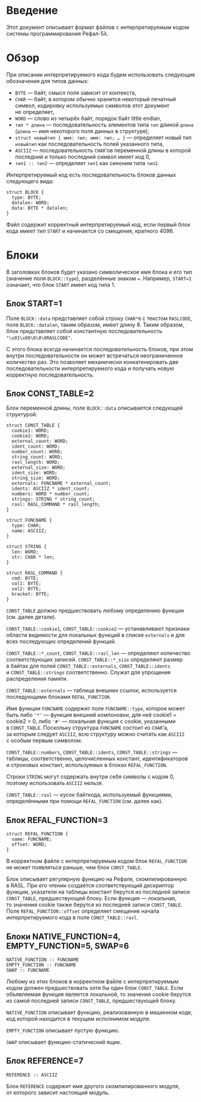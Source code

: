 # Введение

Этот документ описывает формат файлов с интерпретируемым кодом системы
программирования Рефал-5λ.

# Обзор

При описании интерпретируемого кода будем использовать следующие обозначения
для типов данных:

* `BYTE` — байт, смысл поля зависит от контекста,
* `CHAR` — байт, в котором обычно хранится некоторый печатный символ, кодировку
  используемых символов этот документ не определяет,
* `WORD` — слово из четырёх байт, порядок байт little endian,
* `тип * длина` — последовательность элементов типа `тип` длиной `длина`
  (`длина` — имя некоторого поля данных в структуре),
* `struct новыйтип { имя: тип; имя: тип; … }` — определяет новый тип `новыйтип`
  как последовательность полей указанного типа,
* `ASCIIZ` — последовательность `CHAR`’ов переменной длины в которой последний
  и только последний символ имеет код 0,
* `тип1 :: тип2` — определяет `тип1` как синоним типа `тип2`.

Интерпретируемый код есть последовательность _блоков_ данных следующего вида:

    struct BLOCK {
      type: BYTE;
      datalen: WORD;
      data: BYTE * datalen;
    }

Файл содержит корректный интерпретируемый код, если первый блок кода имеет тип
`START` и начинается со смещения, кратного 4096.

# Блоки
В заголовках блоков будет указано символическое имя блока и его тип (значение
поля `BLOCK::type`), разделённые знаком `=`. Например, `START=1` означает, что
блок `START` имеет код типа 1.

## Блок START=1

Поле `BLOCK::data` представляет собой строку `CHAR*8` с текстом `RASLCODE`,
поле `BLOCK::datalen`, таким образом, имеет длину 8. Таким образом, блок
представляет собой константную последовательность `"\x01\x08\0\0\0RASLCODE"`.

С этого блока всегда начинается последовательность блоков, при этом внутри
последовательности он может встречаться неограниченное количество раз. Это
позволяет механически конкатенировать две последовательности интерпретируемого
кода и получать новую корректную последовательность.

## Блок CONST_TABLE=2

Блок переменной длины, поле `BLOCK::data` описывается следующей структурой:

    struct CONST_TABLE {
      cookie1: WORD;
      cookie2: WORD;
      external_count: WORD;
      ident_count: WORD;
      number_count: WORD;
      string_count: WORD;
      rasl_length: WORD;
      external_size: WORD;
      ident_size: WORD;
      string_size: WORD;
      externals: FUNCNAME * external_count;
      idents: ASCIIZ * ident_count;
      numbers: WORD * number_count;
      strings: STRING * string_count;
      rasl: RASL_COMMAND * rasl_length;
    }

    struct FUNCNAME {
      type: CHAR;
      name: ASCIIZ;
    }

    struct STRING {
      len: WORD;
      str: CHAR * len;
    }

    struct RASL_COMMAND {
      cmd: BYTE;
      val1: BYTE;
      val2: BYTE;
      bracket: BYTE;
    }

`CONST_TABLE` должно предшествовать любому определению функции (см. далее
детали).

`CONST_TABLE::cookie1`, `CONST_TABLE::cookie2` — устанавливают признаки области
видимости для локальных функций в списке `externals` и для всех последующих
определений функций.

`CONST_TABLE::*_count`, `CONST_TABLE::rasl_len` — определяют количество
соответствующих записей. `CONST_TABLE::*_size` определяют размер в байтах для
полей `CONST_TABLE::externals`, `CONST_TABLE::idents` и `CONST_TABLE::strings`
соответственно. Служат для упрощения распределения памяти.

`CONST_TABLE::externals` — таблица внешних ссылок, используется последующими
блоками `REFAL_FUNCTION`.

Имя функции `FUNCNAME` содержит поле `FUNCNAME::type`, которое может быть либо
`'*'` — функция внешней компоновки, для неё cookie1 = cookie2 = 0, либо `'#'` —
локальная функция с cookie, указанными в `CONST_TABLE`. Поскольку структура
`FUNCNAME` состоит из `CHAR`’а, за которым следует `ASCIIZ`, всю структуру
можно считать как `ASCIIZ` с особым первым символом.

`CONST_TABLE::numbers`, `CONST_TABLE::idents`, `CONST_TABLE::strings` — таблицы,
соответственно, целочисленных констант, идентификаторов и строковых констант,
используемых в блоках `REFAL_FUNCTION`.

Строки `STRING` могут содержать внутри себя символы с кодом 0, поэтому
использовать `ASCIIZ` нельзя.

`CONST_TABLE::rasl` — кусок байткода, используемый функциями, определёнными
при помощи `REFAL_FUNCTION` (см. далее как).

## Блок REFAL_FUNCTION=3

    struct REFAL_FUNCTION {
      name: FUNCNAME;
      offset: WORD;
    }

В корректном файле с интерпретируемым кодом блок `REFAL_FUNCTION` не может
появляться раньше, чем блок `CONST_TABLE`.

Блок описывает регулярную функцию на Рефале, скомпилированную в RASL. При его
чтении создаётся соответствующий дескриптор функции, указатели на таблицы
констант берутся из последней записи `CONST_TABLE`, предшествующей блоку.
Если функция — локальная, то значения cookie также берутся из последней
записи `CONST_TABLE`. Поле `REFAL_FUNCTION::offset` определяет смещение
начала интерпретируемого кода в поле `CONST_TABLE::rasl`.

## Блоки NATIVE_FUNCTION=4, EMPTY_FUNCTION=5, SWAP=6

    NATIVE_FUNCTION :: FUNCNAME
    EMPTY_FUNCTION :: FUNCNAME
    SWAP :: FUNCNAME

Любому из этих блоков в корректном файле с интерпретируемым кодом должен
предшествовать хотя бы один блок `CONST_TABLE`. Если объявляемая функция
является локальной, то значения cookie берутся из самой последней записи
`CONST_TABLE`, предшествующей блоку.

`NATIVE_FUNCTION` описывает функцию, реализованную в машинном коде, код которой
находится в текущем исполнимом модуле.

`EMPTY_FUNCTION` описывает пустую функцию.

`SWAP` описывает функцию-статический ящик.

## Блок REFERENCE=7

    REFERENCE :: ASCIIZ

Блок `REFERENCE` содержит имя другого скомпилированного модуля, от которого
зависит настоящий модуль.